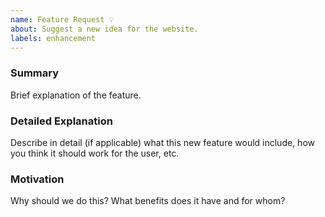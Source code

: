 ```yaml
---
name: Feature Request 💡
about: Suggest a new idea for the website.
labels: enhancement
---
```


### Summary

Brief explanation of the feature.

### Detailed Explanation

Describe in detail (if applicable) what this new feature would include, how you think it should work for the user, etc.

### Motivation

Why should we do this? What benefits does it have and for whom?